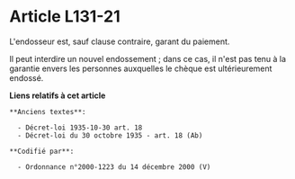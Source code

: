 # Article L131-21

L'endosseur est, sauf clause contraire, garant du paiement.

Il peut interdire un nouvel endossement ; dans ce cas, il n'est pas tenu à la garantie envers les personnes auxquelles le
chèque est ultérieurement endossé.

**Liens relatifs à cet article**

	**Anciens textes**:

	  - Décret-loi 1935-10-30 art. 18
	  - Décret-loi du 30 octobre 1935 - art. 18 (Ab)

	**Codifié par**:

	  - Ordonnance n°2000-1223 du 14 décembre 2000 (V)
